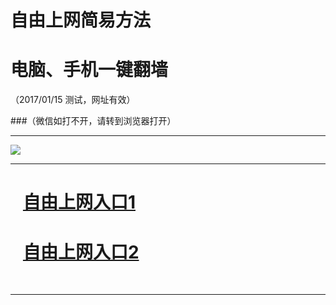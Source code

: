 ﻿# 自由上网简易方法

# 电脑、手机一键翻墙

（2017/01/15 测试，网址有效）


###（微信如打不开，请转到浏览器打开）


***

<img src="https://camo.githubusercontent.com/0421e9ad0300bf34cb00373624397e41cb9467dc/68747470733a2f2f64316a6a6a3470317432616f33732e636c6f756466726f6e742e6e65742f7069632f796a66712d32303136313232356f6b2e706e67" /> 


***
# &nbsp;&nbsp; <a href="http://fqtz-1372.fqw99.tk " target="_blank">自由上网入口1</a>
# &nbsp;&nbsp; <a href="https://github.com/ogate/ogate/blob/master/README.md?0109" target="_blank">自由上网入口2</a>
﻿
***

